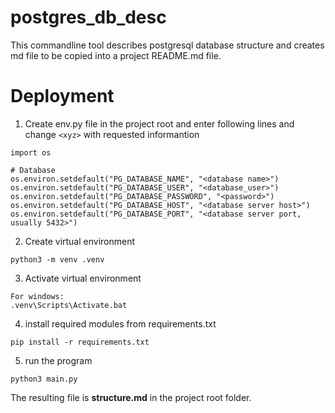 # postgres_db_desc

This commandline tool describes postgresql database structure and creates md file to be copied into a project README.md file. 


# Deployment

1. Create env.py file in the project root and enter following lines and change ```<xyz>``` with requested informantion

```
import os

# Database
os.environ.setdefault("PG_DATABASE_NAME", "<database name>")
os.environ.setdefault("PG_DATABASE_USER", "<database_user>")
os.environ.setdefault("PG_DATABASE_PASSWORD", "<password>")
os.environ.setdefault("PG_DATABASE_HOST", "<database server host>")
os.environ.setdefault("PG_DATABASE_PORT", "<database server port, usually 5432>")
```

2. Create virtual environment
```
python3 -m venv .venv
```
3. Activate virtual environment
```
For windows:
.venv\Scripts\Activate.bat
```
4. install required modules from requirements.txt
```
pip install -r requirements.txt
```
5. run the program
```
python3 main.py
```
The resulting file is **structure.md** in the project root folder. 
